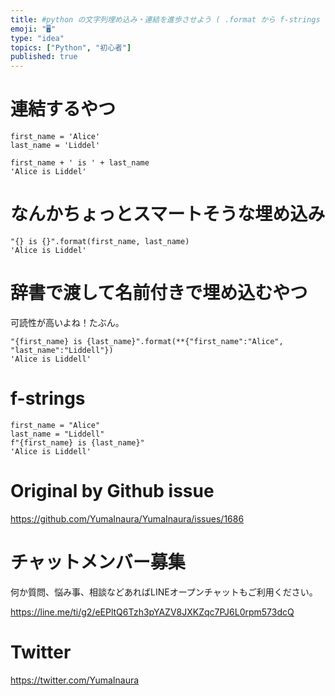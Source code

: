 ```yaml
---
title: #python の文字列埋め込み・連結を進歩させよう ( .format から f-strings へ ) ( #初心者 向け )
emoji: "🖥"
type: "idea"
topics: ["Python", "初心者"]
published: true
---
```


# 連結するやつ
```
first_name = 'Alice'
last_name = 'Liddel'

first_name + ' is ' + last_name
'Alice is Liddel'
```
# なんかちょっとスマートそうな埋め込み
```
"{} is {}".format(first_name, last_name)
'Alice is Liddel'
```
# 辞書で渡して名前付きで埋め込むやつ
可読性が高いよね！たぶん。

```
"{first_name} is {last_name}".format(**{"first_name":"Alice", "last_name":"Liddell"})
'Alice is Liddell'
```

# f-strings

```
first_name = "Alice"
last_name = "Liddell"
f"{first_name} is {last_name}"
'Alice is Liddell'
```


# Original by Github issue

https://github.com/YumaInaura/YumaInaura/issues/1686








<!-- Update From Qiita API -->

# チャットメンバー募集


何か質問、悩み事、相談などあればLINEオープンチャットもご利用ください。

https://line.me/ti/g2/eEPltQ6Tzh3pYAZV8JXKZqc7PJ6L0rpm573dcQ





# Twitter


https://twitter.com/YumaInaura


<!-- Update From Qiita API -->


